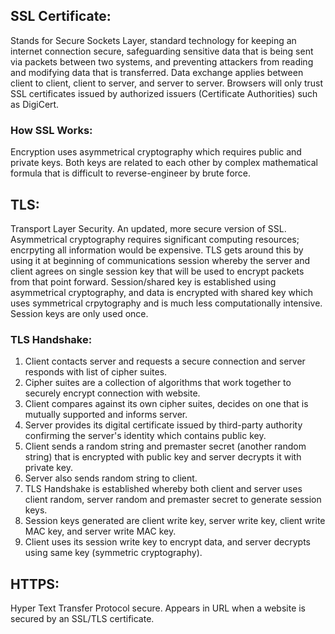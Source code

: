 ## SSL Certificate:
Stands for Secure Sockets Layer, standard technology for keeping an internet connection secure, safeguarding sensitive data that is being sent via packets between two systems, and preventing attackers from reading and modifying data that is transferred. Data exchange applies between client to client, client to server, and server to server. Browsers will only trust SSL certificates issued by authorized issuers (Certificate Authorities) such as DigiCert.

### How SSL Works:
Encryption uses asymmetrical cryptography which requires public and private keys. Both keys are related to each other by complex mathematical formula that is difficult to reverse-engineer by brute force. 

## TLS:
Transport Layer Security. An updated, more secure version of SSL. Asymmetrical cryptography requires significant computing resources; encrpyting all information would be expensive. TLS gets around this by using it at beginning of communications session whereby the server and client agrees on single session key that will be used to encrypt packets from that point forward. Session/shared key is established using asymmetrical cryptography, and data is encrypted with shared key which uses symmetrical crpytography and is much less computationally intensive. Session keys are only used once. 

### TLS Handshake:
1. Client contacts server and requests a secure connection and server responds with list of cipher suites.
2. Cipher suites are a collection of algorithms that work together to securely encrypt connection with website. 
3. Client compares against its own cipher suites, decides on one that is mutually supported and informs server.
4. Server provides its digital certificate issued by third-party authority confirming the server's identity which contains public key.
5. Client sends a random string and premaster secret (another random string) that is encrypted with public key and server decrypts it with private key.
7. Server also sends random string to client. 
8. TLS Handshake is established whereby both client and server uses client random, server random and premaster secret to generate session keys.
9. Session keys generated are client write key, server write key, client write MAC key, and server write MAC key. 
10. Client uses its session write key to encrypt data, and server decrypts using same key (symmetric cryptography).

## HTTPS:
Hyper Text Transfer Protocol secure. Appears in URL when a website is secured by an SSL/TLS certificate. 
